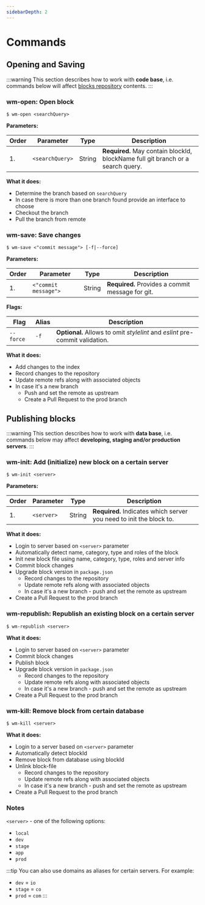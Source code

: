 ```yaml
---
sidebarDepth: 2
---
```


# Commands

## Opening and Saving

:::warning
This section describes how to work with __code base__, i.e. commands below will affect [blocks repository](https://github.com/webliumteam/blocks) contents.
:::

### wm-open: Open block

```console
$ wm-open <searchQuery>
```

__Parameters:__

| Order | Parameter            | Type         | Description                                                                     |
| ----- | -------------------- | ------------ | ------------------------------------------------------------------------------- |
| 1.    | `<searchQuery>`      | String       | __Required.__ May contain blockId, blockName full git branch or a search query. |

__What it does:__

- Determine the branch based on `searchQuery`
- In case there is more than one branch found provide an interface to choose
- Checkout the branch
- Pull the branch from remote

### wm-save: Save changes

```console
$ wm-save <"commit message"> [-f|--force]
```

__Parameters:__

| Order | Parameter            | Type         | Description                                      |
| ----- | -------------------- | ------------ | ------------------------------------------------ |
| 1.    | `<"commit message">` | String       | __Required.__ Provides a commit message for git. |

__Flags:__

| Flag                 | Alias        | Description                                                                  |
| -------------------- | ------------ | ---------------------------------------------------------------------------- |
| `--force`            | `-f`         | __Optional.__ Allows to omit _stylelint_ and _eslint_ pre-commit validation. |

__What it does:__

- Add changes to the index
- Record changes to the repository
- Update remote refs along with associated objects
- In case it's a new branch
  - Push and set the remote as upstream
  - Create a Pull Request to the prod branch

## Publishing blocks

:::warning
This section describes how to work with __data base__, i.e. commands below may affect __developing, staging and/or production servers__.
:::

### wm-init: Add (initialize) new block on a certain server

```console
$ wm-init <server>
```

__Parameters:__

| Order | Parameter            | Type         | Description                                                                    |
| ----- | -------------------- | ------------ | ------------------------------------------------------------------------------ |
| 1.    | `<server>`           | String       | __Required.__ Indicates which server you need to init the block to.            |

__What it does:__

- Login to server based on `<server>` parameter
- Automatically detect name, category, type and roles of the block
- Init new block file using name, category, type, roles and server info
- Commit block changes
- Upgrade block version in `package.json`
  - Record changes to the repository
  - Update remote refs along with associated objects
  - In case it's a new branch - push and set the remote as upstream
- Create a Pull Request to the prod branch

### wm-republish: Republish an existing block on a certain server

```console
$ wm-republish <server>
```

__What it does:__

- Login to server based on `<server>` parameter
- Commit block changes
- Publish block
- Upgrade block version in `package.json`
  - Record changes to the repository
  - Update remote refs along with associated objects
  - In case it's a new branch - push and set the remote as upstream
- Create a Pull Request to the prod branch

### wm-kill: Remove block from certain database

```console
$ wm-kill <server>
```

__What it does:__

- Login to a server based on `<server>` parameter
- Automatically detect blockId
- Remove block from database using blockId
- Unlink block-file
  - Record changes to the repository
  - Update remote refs along with associated objects
  - In case it's a new branch - push and set the remote as upstream
- Create a Pull Request to the prod branch

### Notes

`<server>` - one of the following options:
- `local`
- `dev`
- `stage`
- `app`
- `prod`

:::tip
You can also use domains as aliases for certain servers. For example:
- `dev` = `io`
- `stage` = `co`
- `prod` = `com`
:::
